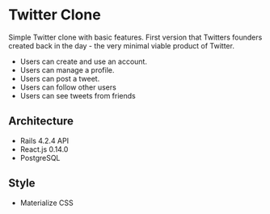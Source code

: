 # Twitter Clone
Simple Twitter clone with basic features. 
First version that Twitters founders created back in the day - the very minimal viable product of Twitter. 

* Users can create and use an account.
* Users can manage a profile.
* Users can post a tweet.
* Users can follow other users
* Users can see tweets from friends

## Architecture

* Rails 4.2.4 API
* React.js 0.14.0
* PostgreSQL

## Style

* Materialize CSS



